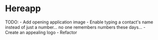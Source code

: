 Hereapp
=======

TODO:
	- Add opening application image
	- Enable typing a contact's name instead of just a number... no one remembers numbers these days...
	- Create an appealing logo
	- Refactor